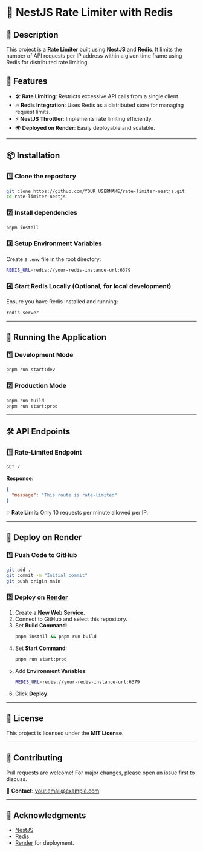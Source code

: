 # 🚀 NestJS Rate Limiter with Redis

## 📌 Description

This project is a **Rate Limiter** built using **NestJS** and **Redis**. It limits the number of API requests per IP address within a given time frame using Redis for distributed rate limiting.

## 🎯 Features

- 🛠 **Rate Limiting**: Restricts excessive API calls from a single client.
- 🔥 **Redis Integration**: Uses Redis as a distributed store for managing request limits.
- ⚡ **NestJS Throttler**: Implements rate limiting efficiently.
- 🌍 **Deployed on Render**: Easily deployable and scalable.

---

## 📦 Installation

### 1️⃣ Clone the repository

```sh
git clone https://github.com/YOUR_USERNAME/rate-limiter-nestjs.git
cd rate-limiter-nestjs
```

### 2️⃣ Install dependencies

```sh
pnpm install
```

### 3️⃣ Setup Environment Variables

Create a `.env` file in the root directory:

```sh
REDIS_URL=redis://your-redis-instance-url:6379
```

### 4️⃣ Start Redis Locally (Optional, for local development)

Ensure you have Redis installed and running:

```sh
redis-server
```

---

## 🚀 Running the Application

### 1️⃣ Development Mode

```sh
pnpm run start:dev
```

### 2️⃣ Production Mode

```sh
pnpm run build
pnpm run start:prod
```

---

## 🛠 API Endpoints

### 1️⃣ Rate-Limited Endpoint

```http
GET /
```

**Response:**

```json
{
  "message": "This route is rate-limited"
}
```

💡 **Rate Limit:** Only 10 requests per minute allowed per IP.

---

## 🚀 Deploy on Render

### 1️⃣ Push Code to GitHub

```sh
git add .
git commit -m "Initial commit"
git push origin main
```

### 2️⃣ Deploy on [Render](https://render.com)

1. Create a **New Web Service**.
2. Connect to GitHub and select this repository.
3. Set **Build Command**:
   ```sh
   pnpm install && pnpm run build
   ```
4. Set **Start Command**:
   ```sh
   pnpm run start:prod
   ```
5. Add **Environment Variables**:
   ```sh
   REDIS_URL=redis://your-redis-instance-url:6379
   ```
6. Click **Deploy**.

---

## 📜 License

This project is licensed under the **MIT License**.

---

## 🤝 Contributing

Pull requests are welcome! For major changes, please open an issue first to discuss.

📧 **Contact:** [your.email@example.com](mailto:your.email@example.com)

---

## 💖 Acknowledgments

- [NestJS](https://nestjs.com/)
- [Redis](https://redis.io/)
- [Render](https://render.com/) for deployment.
